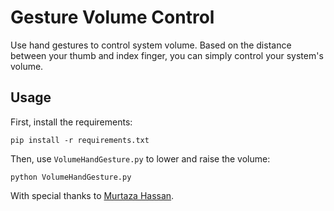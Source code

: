 # Gesture Volume Control
Use hand gestures to control system volume. Based on the distance between your thumb and index finger, you can simply control your system's volume.

## Usage
First, install the requirements:
```
pip install -r requirements.txt
```
Then, use `VolumeHandGesture.py` to lower and raise the volume:
```
python VolumeHandGesture.py
```

With special thanks to [Murtaza Hassan](https://github.com/murtazahassan).
